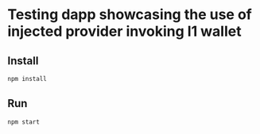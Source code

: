 # Testing dapp showcasing the use of injected provider invoking l1 wallet

## Install

```bash
npm install
```

## Run

```bash
npm start
```
